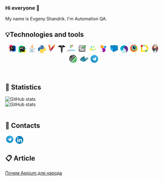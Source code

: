 ### Hi everyone 👋 
My name is Evgeny Shandrik. I'm Automation QA.
<br/>

## 💡Technologies and tools 
<p align="center">
<img width="6%" title="IntelliJ IDEA" src="logo/intellij.svg">
<img width="5%" title="PyCharm" src="logo/pc.png">
<img width="6%" title="Java" src="logo/java.svg">
<img width="5%" title="Python" src="logo/python.png">
<img width="6%" title="Maven" src="logo/maven.png">
<img width="5%" title="Requests" src="logo/requests.png">
<img width="6%" title="Pytest" src="logo/pytest.png">
<img width="6%" title="Selenium" src="logo/selenium.svg">
<img width="6%" title="Selene" src="logo/selene.png">
<img width="6%" title="Selenide" src="logo/selenide.svg">
<img width="6%" title="Selenoid" src="logo/Selenoid.svg">
<img width=5%" title="Appium" src="logo/appium.svg">    
<img width="6%" title="BrowserStack" src="logo/browserstack.svg">    
<img width="6%" title="Allure Report" src="logo/allure.svg">
<img width="6%" title="Jenkins" src="logo/jenkins.svg">
<img width="6%" title="RestAssured" src="logo/restassured.svg">
<img width="6%" title="Docker" src="logo/docker.svg">
<img width="6%" title="Telegram" src="logo/tg.svg">
</p>
<br/>
                                                  
## 🚀 Statistics 
![GitHub stats](https://github-readme-stats.vercel.app/api?username=evgenyshandrik&show_icons=true&count_private=true&include_all_commits=true)
<br/>
![GitHub stats](https://github-readme-stats.vercel.app/api/top-langs/?username=evgenyshandrik&hide=html&layout=compact)
<br/>
<br/>
                                                  
## 📱 Contacts
<a href="https://t.me/evgeny_shandrik" target="blank"><img width="5.7%" title="Telegram" src="logo/tg.svg"></a>
<a href="https://www.linkedin.com/in/evgeny-shandrik/" target="blank"><img width="5%" title="LinkedIn" src="logo/linkedin.png"></a>

## 📋 Article 
<a href="https://habr.com/ru/post/488482/" target="blank" title="appium">Почем Appium для народа</a>
